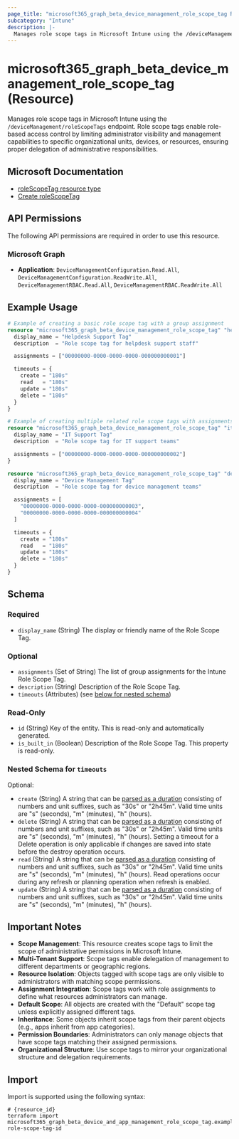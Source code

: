 ```yaml
---
page_title: "microsoft365_graph_beta_device_management_role_scope_tag Resource - terraform-provider-microsoft365"
subcategory: "Intune"
description: |-
  Manages role scope tags in Microsoft Intune using the /deviceManagement/roleScopeTags endpoint. Role scope tags enable role-based access control by limiting administrator visibility and management capabilities to specific organizational units, devices, or resources, ensuring proper delegation of administrative responsibilities.
---
```


# microsoft365_graph_beta_device_management_role_scope_tag (Resource)

Manages role scope tags in Microsoft Intune using the `/deviceManagement/roleScopeTags` endpoint. Role scope tags enable role-based access control by limiting administrator visibility and management capabilities to specific organizational units, devices, or resources, ensuring proper delegation of administrative responsibilities.

## Microsoft Documentation

- [roleScopeTag resource type](https://learn.microsoft.com/en-us/graph/api/resources/intune-rbac-rolescopetag?view=graph-rest-beta)
- [Create roleScopeTag](https://learn.microsoft.com/en-us/graph/api/intune-rbac-rolescopetag-create?view=graph-rest-beta)

## API Permissions

The following API permissions are required in order to use this resource.

### Microsoft Graph

- **Application**: `DeviceManagementConfiguration.Read.All`, `DeviceManagementConfiguration.ReadWrite.All`, `DeviceManagementRBAC.Read.All`, `DeviceManagementRBAC.ReadWrite.All`

## Example Usage

```terraform
# Example of creating a basic role scope tag with a group assignment
resource "microsoft365_graph_beta_device_management_role_scope_tag" "helpdesk" {
  display_name = "Helpdesk Support Tag"
  description  = "Role scope tag for helpdesk support staff"

  assignments = ["00000000-0000-0000-0000-000000000001"]

  timeouts = {
    create = "180s"
    read   = "180s"
    update = "180s"
    delete = "180s"
  }
}

# Example of creating multiple related role scope tags with assignments
resource "microsoft365_graph_beta_device_management_role_scope_tag" "it_support" {
  display_name = "IT Support Tag"
  description  = "Role scope tag for IT support teams"

  assignments = ["00000000-0000-0000-0000-000000000002"]
}

resource "microsoft365_graph_beta_device_management_role_scope_tag" "device_management" {
  display_name = "Device Management Tag"
  description  = "Role scope tag for device management teams"

  assignments = [
    "00000000-0000-0000-0000-000000000003",
    "00000000-0000-0000-0000-000000000004"
  ]

  timeouts = {
    create = "180s"
    read   = "180s"
    update = "180s"
    delete = "180s"
  }
}
```

<!-- schema generated by tfplugindocs -->
## Schema

### Required

- `display_name` (String) The display or friendly name of the Role Scope Tag.

### Optional

- `assignments` (Set of String) The list of group assignments for the Intune Role Scope Tag.
- `description` (String) Description of the Role Scope Tag.
- `timeouts` (Attributes) (see [below for nested schema](#nestedatt--timeouts))

### Read-Only

- `id` (String) Key of the entity. This is read-only and automatically generated.
- `is_built_in` (Boolean) Description of the Role Scope Tag. This property is read-only.

<a id="nestedatt--timeouts"></a>
### Nested Schema for `timeouts`

Optional:

- `create` (String) A string that can be [parsed as a duration](https://pkg.go.dev/time#ParseDuration) consisting of numbers and unit suffixes, such as "30s" or "2h45m". Valid time units are "s" (seconds), "m" (minutes), "h" (hours).
- `delete` (String) A string that can be [parsed as a duration](https://pkg.go.dev/time#ParseDuration) consisting of numbers and unit suffixes, such as "30s" or "2h45m". Valid time units are "s" (seconds), "m" (minutes), "h" (hours). Setting a timeout for a Delete operation is only applicable if changes are saved into state before the destroy operation occurs.
- `read` (String) A string that can be [parsed as a duration](https://pkg.go.dev/time#ParseDuration) consisting of numbers and unit suffixes, such as "30s" or "2h45m". Valid time units are "s" (seconds), "m" (minutes), "h" (hours). Read operations occur during any refresh or planning operation when refresh is enabled.
- `update` (String) A string that can be [parsed as a duration](https://pkg.go.dev/time#ParseDuration) consisting of numbers and unit suffixes, such as "30s" or "2h45m". Valid time units are "s" (seconds), "m" (minutes), "h" (hours).

## Important Notes

- **Scope Management**: This resource creates scope tags to limit the scope of administrative permissions in Microsoft Intune.
- **Multi-Tenant Support**: Scope tags enable delegation of management to different departments or geographic regions.
- **Resource Isolation**: Objects tagged with scope tags are only visible to administrators with matching scope permissions.
- **Assignment Integration**: Scope tags work with role assignments to define what resources administrators can manage.
- **Default Scope**: All objects are created with the "Default" scope tag unless explicitly assigned different tags.
- **Inheritance**: Some objects inherit scope tags from their parent objects (e.g., apps inherit from app categories).
- **Permission Boundaries**: Administrators can only manage objects that have scope tags matching their assigned permissions.
- **Organizational Structure**: Use scope tags to mirror your organizational structure and delegation requirements.

## Import

Import is supported using the following syntax:

```shell
# {resource_id}
terraform import microsoft365_graph_beta_device_and_app_management_role_scope_tag.example role-scope-tag-id
```

